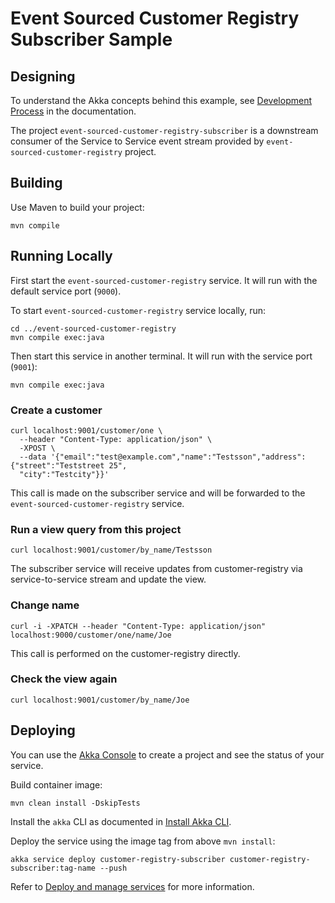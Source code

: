 # Event Sourced Customer Registry Subscriber Sample

## Designing

To understand the Akka concepts behind this example, see [Development Process](https://doc.akka.io/concepts/development-process.html) in the documentation.

The project `event-sourced-customer-registry-subscriber` is a downstream consumer of the Service to Service event stream provided by `event-sourced-customer-registry` project.

## Building

Use Maven to build your project:

```shell
mvn compile
```

## Running Locally

First start the `event-sourced-customer-registry` service. It will run with the default service port (`9000`).

To start `event-sourced-customer-registry` service locally, run:

```shell
cd ../event-sourced-customer-registry
mvn compile exec:java
```

Then start this service in another terminal. It will run with the service port (`9001`):

```shell
mvn compile exec:java
```

### Create a customer

```shell
curl localhost:9001/customer/one \
  --header "Content-Type: application/json" \
  -XPOST \
  --data '{"email":"test@example.com","name":"Testsson","address":{"street":"Teststreet 25", 
  "city":"Testcity"}}'
```

This call is made on the subscriber service and will be forwarded to the `event-sourced-customer-registry` service.

### Run a view query from this project

```shell
curl localhost:9001/customer/by_name/Testsson
```

The subscriber service will receive updates from customer-registry via service-to-service stream and update the view.

### Change name

```shell
curl -i -XPATCH --header "Content-Type: application/json"  localhost:9000/customer/one/name/Joe
```

This call is performed on the customer-registry directly.
  
### Check the view again

```shell
curl localhost:9001/customer/by_name/Joe
```

## Deploying

You can use the [Akka Console](https://console.akka.io) to create a project and see the status of your service.

Build container image:

```shell
mvn clean install -DskipTests
```

Install the `akka` CLI as documented in [Install Akka CLI](https://doc.akka.io/reference/cli/index.html).

Deploy the service using the image tag from above `mvn install`:

```shell
akka service deploy customer-registry-subscriber customer-registry-subscriber:tag-name --push
```

Refer to [Deploy and manage services](https://doc.akka.io/operations/services/deploy-service.html)
for more information.
